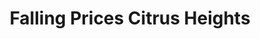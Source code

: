 ---
title: "Falling Prices Citrus Heights"
url: /citrus-heights/falling-prices-citrus-heights/
shop: variety store
---